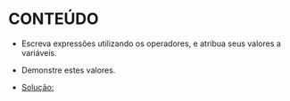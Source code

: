 # CONTEÚDO 

- Escreva expressões utilizando os operadores, e atribua seus valores a variáveis.
- Demonstre estes valores.


- [Solução:](https://play.golang.org/p/BMYEch6_s8) 
